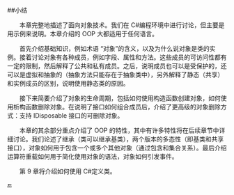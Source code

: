 ##小结

&emsp;&emsp;本章完整地描述了面向对象技术。我们在 C#编程环境中进行讨论，但主要是用示例来说明。本章介绍的 OOP 大都适用于任何语言。

&emsp;&emsp;首先介绍基础知识，例如术语 “对象”的含义，以及为什么说对象是类的实例。接着讨论对象有各种成员，例如字段、属性和方法。这些成员的可访问性都有一定的限制，然后解释了公共和私有成员。之后，说明成员也可以是受保护的，还可以是虚拟和抽象的（抽象方法只能存在于抽象类中），另外解释了静态（共享）和实例成员的区别，说明使用静态类的原因。

&emsp;&emsp;接下来简要介绍了对象的生命周期，包括如何使用构造函数创建对象，如何使用析构函数删除对象。在说明了接口如何组合成员后，介绍了更高级的对象删除方式：支持 IDisposable 接口的可删除对象。

&emsp;&emsp;本章的其余部分重点介绍了 OOP 的特性，其中有许多特性将在后续章节中详细讨论。我们论述了继承（类可以继承基类），两个版本的多态性（即基类和共享接口），对象如何用于包含一个或多个其他对象（通过包含和集合关系）。最后介绍运算符重载如何用于简化使用对象的语法，对象如何引发事件。

&emsp;&emsp;第 9 章将介绍如何使用 C#定义类。


🔚